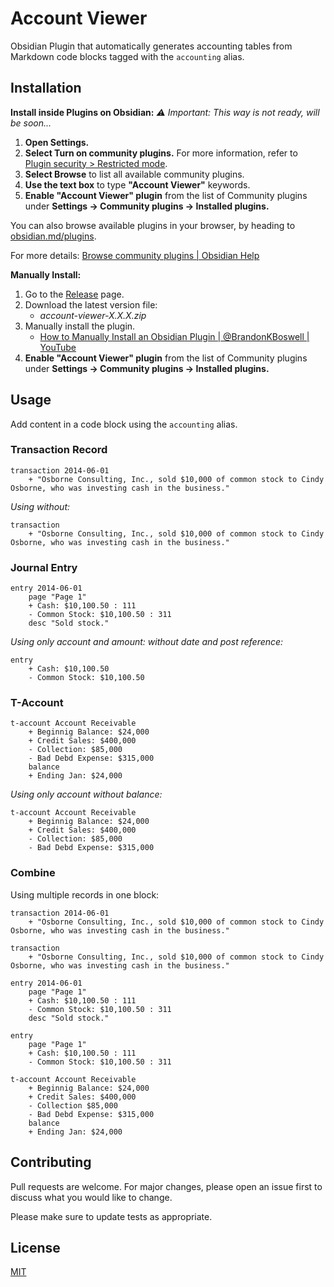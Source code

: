 # Account Viewer

Obsidian Plugin that automatically generates accounting tables from Markdown code blocks tagged with the `accounting` alias.

## Installation

**Install inside Plugins on Obsidian:**
_⚠️ Important: This way is not ready, will be soon..._
1. **Open Settings.**
2. **Select Turn on community plugins.** For more information, refer to [Plugin security > Restricted mode](https://help.obsidian.md/Extending+Obsidian/Plugin+security#Restricted%20mode).
3. **Select Browse** to list all available community plugins.
4. **Use the text box** to type **"Account Viewer"** keywords.
5. **Enable "Account Viewer" plugin** from the list of Community plugins under **Settings → Community plugins → Installed plugins.**

You can also browse available plugins in your browser, by heading to [obsidian.md/plugins](https://obsidian.md/plugins).

For more details: [Browse community plugins | Obsidian Help](https://help.obsidian.md/Extending+Obsidian/Community+plugins#Browse+community+plugins)

**Manually Install:**
1. Go to the [Release](https://github.com/muaz742/obsidian-accointing-viewer/releases) page.
2. Download the latest version file: 
	- _account-viewer-X.X.X.zip_
3. Manually install the plugin. 
	* [How to Manually Install an Obsidian Plugin | @BrandonKBoswell | YouTube](https://www.youtube.com/watch?v=ffGfVBLDI_0)
4. **Enable "Account Viewer" plugin** from the list of Community plugins under **Settings → Community plugins → Installed plugins.**

## Usage

Add content in a code block using the `accounting` alias.

### Transaction Record

```accounting
transaction 2014-06-01
	+ "Osborne Consulting, Inc., sold $10,000 of common stock to Cindy Osborne, who was investing cash in the business."
```
_Using without:_
```accounting
transaction 
    + "Osborne Consulting, Inc., sold $10,000 of common stock to Cindy Osborne, who was investing cash in the business." 
```

### Journal Entry

```accounting
entry 2014-06-01
	page "Page 1"
	+ Cash: $10,100.50 : 111
	- Common Stock: $10,100.50 : 311
	desc "Sold stock."
```
_Using only account and amount: without date and post reference:_
```accounting
entry
	+ Cash: $10,100.50
	- Common Stock: $10,100.50
```

### T-Account

```accounting
t-account Account Receivable
	+ Beginnig Balance: $24,000
	+ Credit Sales: $400,000
	- Collection: $85,000
	- Bad Debd Expense: $315,000
	balance
	+ Ending Jan: $24,000
```
_Using only account without balance:_
```accounting
t-account Account Receivable
	+ Beginnig Balance: $24,000
	+ Credit Sales: $400,000
	- Collection: $85,000
	- Bad Debd Expense: $315,000
```

### Combine
Using multiple records in one block:
```accounting  
transaction 2014-06-01  
    + "Osborne Consulting, Inc., sold $10,000 of common stock to Cindy Osborne, who was investing cash in the business." 

transaction 
    + "Osborne Consulting, Inc., sold $10,000 of common stock to Cindy Osborne, who was investing cash in the business." 

entry 2014-06-01  
    page "Page 1"    
    + Cash: $10,100.50 : 111    
    - Common Stock: $10,100.50 : 311    
    desc "Sold stock."  

entry
	page "Page 1"
	+ Cash: $10,100.50 : 111
	- Common Stock: $10,100.50 : 311

t-account Account Receivable  
    + Beginnig Balance: $24,000    
    + Credit Sales: $400,000    
    - Collection $85,000    
    - Bad Debd Expense: $315,000    
    balance    
    + Ending Jan: $24,000
```

## Contributing

Pull requests are welcome. For major changes, please open an issue first to discuss what you would like to change.

Please make sure to update tests as appropriate.

## License

[MIT](https://choosealicense.com/licenses/mit/)
